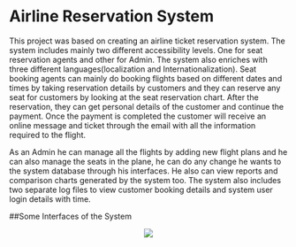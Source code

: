 # Airline Reservation System
This project was based on creating an airline ticket reservation system. The system includes mainly two different accessibility levels. One for seat reservation agents and other for Admin. The system also enriches with three different languages(localization and Internationalization). Seat booking agents can mainly do booking flights based on different dates and times by taking reservation details by customers and they can reserve any seat for customers by looking at the seat reservation chart. After the reservation, they can get personal details of the customer and continue the payment. Once the payment is completed the customer will receive an online message and ticket through the email with all the information required to the flight.

As an Admin he can manage all the flights by adding new flight plans and he can also manage the seats in the plane, he can do any change he wants to the system database through his interfaces. He also can view reports and comparison charts generated by the system too. The system also includes two separate log files to view customer booking details and system user login details with time.

##Some Interfaces of the System 

<p align="middle">
  <img src="../master/images/home.PNG"/>
 </p>